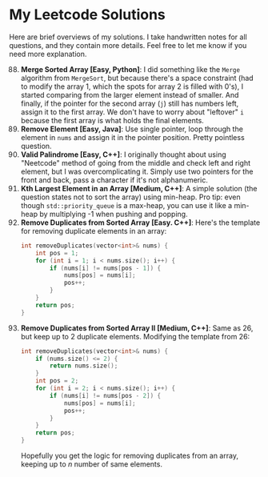 # My Leetcode Solutions

Here are brief overviews of my solutions.
I take handwritten notes for all questions, and they contain more details.
Feel free to let me know if you need more explanation.

88. **Merge Sorted Array [Easy, Python]**: I did something like the `Merge` algorithm from `MergeSort`, but because there's a space constraint (had to modify the array 1, which the spots for array 2 is filled with 0's), I started comparing from the larger element instead of smaller.
  And finally, if the pointer for the second array (`j`) still has numbers left, assign it to the first array.
  We don't have to worry about "leftover" `i` because the first array is what holds the final elements.
27. **Remove Element [Easy, Java]**: Use single pointer, loop through the element in `nums` and assign it in the pointer position.
  Pretty pointless question.
125. **Valid Palindrome [Easy, C++]**: I originally thought about using "Neetcode" method of going from the middle and check left and right element, but I was overcomplicating it.
    Simply use two pointers for the front and back, pass a character if it's not alphanumeric.
215. **Kth Largest Element in an Array [Medium, C++]**: A simple solution (the question states not to sort the array) using min-heap.
    Pro tip: even though `std::priority_queue` is a max-heap, you can use it like a min-heap by multiplying -1 when pushing and popping.
26. **Remove Duplicates from Sorted Array [Easy. C++]**: Here's the template for removing duplicate elements in an array:
    ```cpp
    int removeDuplicates(vector<int>& nums) {
        int pos = 1;
        for (int i = 1; i < nums.size(); i++) {
            if (nums[i] != nums[pos - 1]) {
                nums[pos] = nums[i];
                pos++;
            }
        }
        return pos;
    }
    ```
80. **Remove Duplicates from Sorted Array II [Medium, C++]**: Same as 26, but keep up to 2 duplicate elements. Modifying the template from 26:
    ```cpp
    int removeDuplicates(vector<int>& nums) {
        if (nums.size() <= 2) {
            return nums.size();
        }
        int pos = 2;
        for (int i = 2; i < nums.size(); i++) {
            if (nums[i] != nums[pos - 2]) {
                nums[pos] = nums[i];
                pos++;
            }
        }
        return pos;
    }
    ```
    Hopefully you get the logic for removing duplicates from an array, keeping up to $n$ number of same elements.

